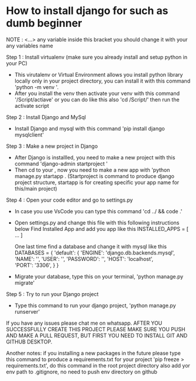 # How to install django for such as dumb beginner

NOTE : <...> any variable inside this bracket you should change it with your any variables name

Step 1 : Install virtualenv (make sure you already install and setup python in your PC)
- This virutalenv or Virtual Environment allows you install python library locally only in your project directory, you can install it with this command 'python -m venv <YOURVENVNAME>'.
- After you install the venv then activate your venv with this command '<YOURENVNAME>/Script/actiave' or you can do like this also 'cd <YOURENVNAME>/Script/' then run the activate script

Step 2 : Install Django and MySql
- Install Django and mysql with this command 'pip install django mysqlclient'

Step 3 : Make a new project in Django
- After Django is installled, you need to make a new project with this command 'django-admin startproject <YOURPROJECTNAME>'
- Then cd to your <YOURPROJECTNAME>, now you need to make a new app with 'python manage.py startapp <YOURAPPNAME> .
(Startproject is command to produce django project structure, startapp is for creating specific your app name for this/main project)

Step 4 : Open your code editor and go to settings.py
- In case you use VsCode you can type this command 'cd ../ && code .'
- Open settings.py and change this file with this following instructions below
	Find Installed App and add you app like this
	INSTALLED_APPS = [
             ...
             <YOURAPPNAME>
        ]

	One last time find a database and change it with mysql like this
	DATABASES = {
    'default': {
        'ENGINE': 'django.db.backends.mysql',
        'NAME': '<YOURDBNAME>',
        'USER': '<YOURUSERMYSQL>',
        'PASSWORD': '<YOURPASSWORDMYSQL>',
        'HOST': 'localhost',   
        'PORT': '3306',            }
}

- Migrate your database, type this on your terminal, 'python manage.py migrate'

Step 5 : Try to run your Django project
- Type this command to run your django project, 'python manage.py runserver'

If you have any issues please chat me on whatsapp.
AFTER YOU SUCCESSFULLY CREATE THIS PROJECT PLEASE MAKE SURE YOU PUSH AND MAKE A PULL REQUEST, BUT FIRST YOU NEED TO INSTALL GIT AND GITHUB DESKTOP.

Another notes:
if you installing a new packages in the future please type this command to produce a requirements.txt for your project 'pip freeze > requirements.txt', do this command in the root project directory
also add yor env path to .gitignore, no need to push env directory on github